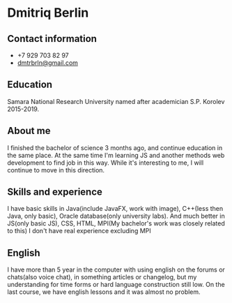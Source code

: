 # Dmitriq Berlin
## Contact information
- +7 929 703 82 97
- dmtrbrln@gmail.com
## Education
Samara National Research University named after academician S.P. Korolev 2015-2019.
## About me
I finished the bachelor of science 3 months ago, and continue education in the same place.
At the same time I'm learning JS and another methods web development to find job in this way.
While it's interesting to me, I will continue to move in this direction.
## Skills and experience
I have basic skills in Java(include JavaFX, work with image),
C++(less then Java, only basic), Oracle database(only university labs).
And much better in JS(only basic JS), CSS, HTML,
MPI(My bachelor's work was closely related to this)
I don't have real experience excluding MPI
## English
I have more than 5 year in the computer with using english on the
forums or chats(also voice chat), in something articles or changelog,
but my understanding for time forms or hard language construction still low.
On the last course, we have english lessons and it was almost no problem.